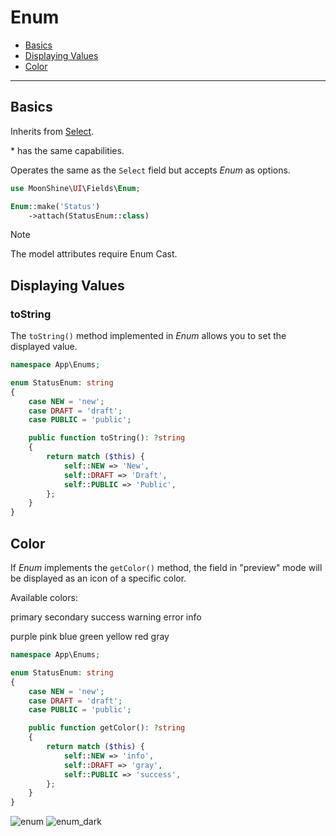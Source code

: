# Enum

- [Basics](#basics)
- [Displaying Values](#displaying-values)
- [Color](#color)

---

<a name="basics"></a>
## Basics

Inherits from [Select](/docs/{{version}}/fields/select).

\* has the same capabilities.

Operates the same as the `Select` field but accepts *Enum* as options.

```php
use MoonShine\UI\Fields\Enum;

Enum::make('Status')
    ->attach(StatusEnum::class)
```

> [!NOTE]
> The model attributes require Enum Cast.

<a name="displaying-values"></a>
## Displaying Values

### toString

The `toString()` method implemented in *Enum* allows you to set the displayed value.

```php
namespace App\Enums;

enum StatusEnum: string
{
    case NEW = 'new';
    case DRAFT = 'draft';
    case PUBLIC = 'public';

    public function toString(): ?string
    {
        return match ($this) {
            self::NEW => 'New',
            self::DRAFT => 'Draft',
            self::PUBLIC => 'Public',
        };
    }
}
```

<a name="color"></a>
## Color

If *Enum* implements the `getColor()` method, the field in "preview" mode will be displayed as an icon of a specific color.

Available colors:

<p class="my-4 flex flex-wrap gap-1">
    <span class="badge badge-primary">primary</span>
    <span class="badge badge-secondary">secondary</span>
    <span class="badge badge-success">success</span>
    <span class="badge badge-warning">warning</span>
    <span class="badge badge-error">error</span>
    <span class="badge badge-info">info</span>
</p>
<p class="my-4 flex flex-wrap gap-1">
    <span class="badge badge-purple">purple</span>
    <span class="badge badge-pink">pink</span>
    <span class="badge badge-blue">blue</span>
    <span class="badge badge-green">green</span>
    <span class="badge badge-yellow">yellow</span>
    <span class="badge badge-red">red</span>
    <span class="badge badge-gray">gray</span>
</p>

```php
namespace App\Enums;

enum StatusEnum: string
{
    case NEW = 'new';
    case DRAFT = 'draft';
    case PUBLIC = 'public';

    public function getColor(): ?string
    {
        return match ($this) {
            self::NEW => 'info',
            self::DRAFT => 'gray',
            self::PUBLIC => 'success',
        };
    }
}
```

![enum](https://raw.githubusercontent.com/moonshine-software/doc/3.x/resources/screenshots/enum.png#light)
![enum_dark](https://raw.githubusercontent.com/moonshine-software/doc/3.x/resources/screenshots/enum_dark.png#dark)
